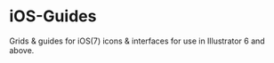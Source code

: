 iOS-Guides
==========
Grids & guides for iOS(7) icons & interfaces for use in Illustrator 6 and above.
